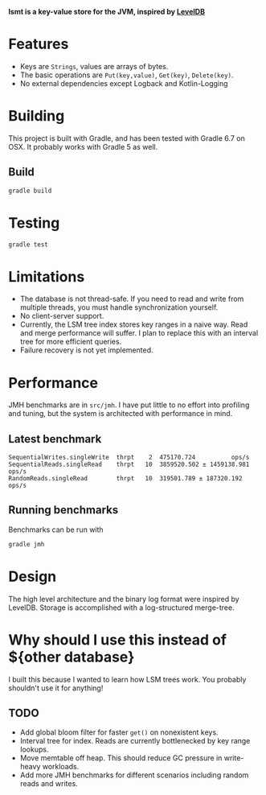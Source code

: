 **lsmt is a key-value store for the JVM, inspired by [LevelDB](https://github.com/google/leveldb)**

# Features
* Keys are `Strings`, values are arrays of bytes.
* The basic operations are `Put(key,value)`, `Get(key)`, `Delete(key)`.
* No external dependencies except Logback and Kotlin-Logging

# Building
This project is built with Gradle, and has been tested with Gradle 6.7 on OSX. It probably works with Gradle 5 as well.
## Build
```bash
gradle build
```

# Testing
```bash
gradle test
```

# Limitations
* The database is not thread-safe. If you need to read and write from multiple threads, you must handle synchronization yourself.
* No client-server support.
* Currently, the LSM tree index stores key ranges in a naive way. Read and merge performance will suffer. I plan to replace this with an interval tree for more efficient queries.
* Failure recovery is not yet implemented.

# Performance
JMH benchmarks are in `src/jmh`. I have put little to no effort into profiling and tuning, but the system is architected with performance in mind.

## Latest benchmark
```text
SequentialWrites.singleWrite  thrpt    2  475170.724          ops/s
SequentialReads.singleRead    thrpt   10  3859520.502 ± 1459138.981  ops/s
RandomReads.singleRead        thrpt   10  319501.789 ± 187320.192  ops/s
```

## Running benchmarks
Benchmarks can be run with
```bash
gradle jmh
```

# Design
The high level architecture and the binary log format were inspired by LevelDB. Storage is accomplished with a log-structured merge-tree.

# Why should I use this instead of ${other database}
I built this because I wanted to learn how LSM trees work. You probably shouldn't use it for anything!

## TODO
- Add global bloom filter for faster `get()` on nonexistent keys.
- Interval tree for index. Reads are currently bottlenecked by key range lookups.
- Move memtable off heap. This should reduce GC pressure in write-heavy workloads.
- Add more JMH benchmarks for different scenarios including random reads and writes.
